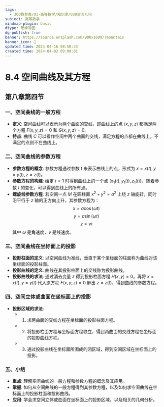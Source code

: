 ```yaml
---
tags:
  - 300教育类/01-高等数学/知识库/008空间几何
subject: 高等数学
mindmap-plugin: basic
dtype: 思维导图
dg-publish: true
banner: https://source.unsplash.com/900x1600/?mountain
banner_icon: 👾
updated time: 2024-04-16 08:50:33
created time: 2024-04-02 09:08:01
---
```


# 8.4 空间曲线及其方程
## 第八章第四节
### 一、空间曲线的一般方程
- **定义**: 空间曲线可以表示为两个曲面的交线，即曲线上的点 $(x, y, z)$ 都满足两个方程 $F(x, y, z) = 0$ 和 $G(x, y, z) = 0$。
- **特点**: 曲线 $C$ 可以看作空间中两个曲面的交线，满足方程的点都在曲线上，不满足的点则不在曲线上。

### 二、空间曲线的参数方程
- **参数方程的概念**: 参数方程通过参数 $t$ 来表示曲线上的点，形式为 $x = x(t), y = y(t), z = z(t)$。
- **参数方程的构建**: 给定 $t = 1$ 时得到曲线上的一个点 $(x_1(t), y_1(t), z_1(t))$，随着参数 $t$ 的变化，可以得到曲线上的所有点。
- **螺旋线参数方程**: 若空间一点 $M$ 在圆柱面 $x^2 + y^2 = a^2$ 上绕 $z$ 轴旋转，同时沿平行于 $z$ 轴的正方向上升，其参数方程为：
   $$x = a \cos(\omega t)$$
   $$y = a \sin(\omega t)$$
   $$z = v t$$
   其中 $\omega$ 是角速度，$v$ 是线速度。

### 三、空间曲线在坐标面上的投影
- **投影柱面的定义**: 以空间曲线为准线，垂直于某个坐标面的柱面称为曲线对该坐标面的投影柱面。
- **投影曲线的定义**: 曲线在其投影柱面上的交线称为投影曲线。
- **投影曲线的求法**: 通过消去变量 $z$ 得到投影柱面方程 $H(x, y) = 0$，再将 $x = x(t), y = y(t)$ 代入原方程 $F(x, y, z) = 0$ 解出 $z = z(t)$，得到曲线的参数方程。

### 四、空间立体或曲面在坐标面上的投影
- **投影区域的求法**:
    - 1. 求两曲面的交线方程在坐标面的投影柱面方程。
    - 2. 将投影柱面方程与坐标面方程联立，得到两曲面的交线方程在坐标面的投影曲线方程。
    - 3. 通过投影曲线在坐标面所围成的闭区域，得到空间区域在坐标面上的投影。

### 五、小结
- **重点**: 理解空间曲线的一般方程和参数方程的概念及其应用。
- **掌握**: 如何从空间曲线的一般方程得到其参数方程，以及如何求空间曲线在坐标面上的投影柱面和投影曲线。
- **应用**: 学会求空间立体或曲面在坐标面上的投影区域，以及相关的几何分析。